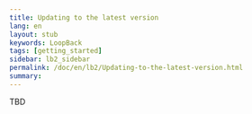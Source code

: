 ```yaml
---
title: Updating to the latest version
lang: en
layout: stub
keywords: LoopBack
tags: [getting_started]
sidebar: lb2_sidebar
permalink: /doc/en/lb2/Updating-to-the-latest-version.html
summary:
---
```


TBD